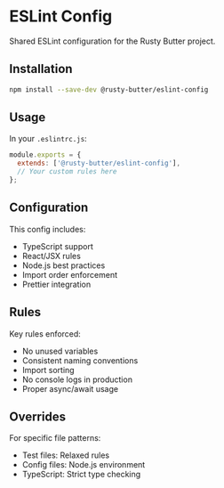 # ESLint Config

Shared ESLint configuration for the Rusty Butter project.

## Installation

```bash
npm install --save-dev @rusty-butter/eslint-config
```

## Usage

In your `.eslintrc.js`:

```javascript
module.exports = {
  extends: ['@rusty-butter/eslint-config'],
  // Your custom rules here
};
```

## Configuration

This config includes:
- TypeScript support
- React/JSX rules
- Node.js best practices
- Import order enforcement
- Prettier integration

## Rules

Key rules enforced:
- No unused variables
- Consistent naming conventions
- Import sorting
- No console logs in production
- Proper async/await usage

## Overrides

For specific file patterns:
- Test files: Relaxed rules
- Config files: Node.js environment
- TypeScript: Strict type checking